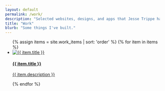 ```yaml
---
layout: default
permalink: /work/
description: "Selected websites, designs, and apps that Jesse Trippe has designed and coded."
title: "Work"
blurb: "Some things I've built."
---
```


<section class="my-32">
	<ul class="grid sm:grid-cols-2 lg:grid-cols-3 gap-8 xl:gap-10 mb-12">
		{% assign items = site.work_items | sort: 'order' %}
		{% for item in items %}
			<li class="">
				<a href="{{ item.url }}" class="block h-full bg-cyan-200 dark:bg-black dark:bg-opacity-10 rounded-lg p-8 transform hover:scale-105 transition-transform">
					<div class="bg-cyan-300 dark:bg-cyan-400 relative h-40 overflow-hidden">
						<img class="min-w-full min-h-full transition-all grays1cale" src="/images/projects/{{ item.featured }}" alt="{{ item.title }}">
					</div>
					<h4 class="text-xl font-bold my-7 leading-relaxed">{{ item.title }}</h4>
					<p>{{ item.description }}</p>
				</a>
			</li>
		{% endfor %}
	</ul>
</section>
